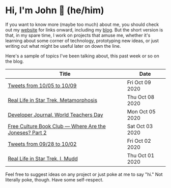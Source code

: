 # Hi, I'm John 👋 (he/him)

If you want to know more (maybe too much) about me, you should check out my [website](https://john.colagioia.net/) for links onward, including my [blog](https://john.colagioia.net/blog).  But the short version is that, in my spare time, I work on projects that amuse me, whether it's learning about some corner of technology, prototyping new ideas, or just writing out what might be useful later on down the line.

Here's a sample of topics I've been talking about, this past week or so on the blog.

|Title|Date|
|-----|-------|
|[Tweets from 10/05 to 10/09](https://john.colagioia.net/blog/media/2020/10/09/week.html)|Fri Oct 09 2020|
|[Real Life in Star Trek, Metamorphosis](https://john.colagioia.net/blog/2020/10/08/meta.html)|Thu Oct 08 2020|
|[Developer Journal, World Teachers Day](https://john.colagioia.net/blog/2020/10/05/teacher.html)|Mon Oct 05 2020|
|[Free Culture Book Club — Where Are the Joneses? Part 2](https://john.colagioia.net/blog/2020/10/03/joneses2.html)|Sat Oct 03 2020|
|[Tweets from 09/28 to 10/02](https://john.colagioia.net/blog/media/2020/10/02/week.html)|Fri Oct 02 2020|
|[Real Life in Star Trek, I, Mudd](https://john.colagioia.net/blog/2020/10/01/mudd.html)|Thu Oct 01 2020|

Feel free to suggest ideas on any project or just poke at me to say "hi." Not literally poke, though. Have some self-respect.
